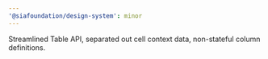 ```yaml
---
'@siafoundation/design-system': minor
---
```


Streamlined Table API, separated out cell context data, non-stateful column definitions.
